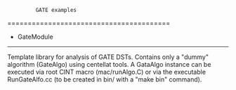              GATE examples
========================================

* GateModule
------------------------

Template library for analysis of GATE DSTs. 
Contains only a "dummy" algorithm (GateAlgo) using centellat tools.
A GataAlgo instance can be executed via root CINT macro (mac/runAlgo.C)
or via the executable RunGateAlfo.cc (to be created in bin/ with a "make bin"
command).
